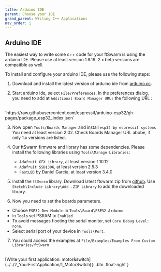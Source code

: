 ```yaml
---
title: Arduino IDE
parent: Choose your IDE
grand_parent: Writing C++ Applications
nav_order: 1
---
```

## Arduino IDE

The easiest way to write some c++ code for your ftSwarm is using the arduino IDE. Please use at least version 1.8.19. 2.x beta versions are compatible as well. 

To install and configure your arduino IDE, please use the following steps: 

1. Download and install the latest version of arduino ide from [arduino.cc](https://www.arduino.cc/en/software).

2. Start arduino ide, select `File/Preferences`. In the preferences dialog, you need to add at `Additional Board Manager URLs` the following URL :
<br>
`https://raw.githubusercontent.com/espressif/arduino-esp32/gh-pages/package_esp32_index.json`


3. Now open `Tools/Boards Manager` and install `esp32 by espressif systems` You need at least version 2.02. Check Boards Manager URL abobe, if only 1.x versions are listed.

4. Our ftSwarm firmware and library has some dependencies. Please install the following libraries using `Tools\Manage Libraries`:
    - `Adafruit GFX Library`, at least version 1.10.12
	- `Adafruit SSD1306`, at least version 2.5.3
    - `FastLED` by Daniel Garcia, at least version 3.4.0
	
5. Install the `ftSwarm` library. Download latest ftswarm.zip from [github](https://github.com/elektrofuzzis/ftSwarm/releases). 
   Use `Sketch\Include Library\Add .ZIP Library` to add the downloaded library.

6. Now you need to set the boards parameters.
- Choose `ESP32 Dev Module` in `Tools\Board\ESP32 Arduino`
- In `Tools` set PSRAM to `Enabled`
- To avoid messages flooting the serial monitor, set `Core Debug Level: none`.
- Select serial port of your device in `Tools\Port`.

7. You could access the examples at `File/Examples/Examples From Custom Libraries/ftSwarm`

<br>
[Write your first application: motor&switch](../../2_YourFirstApplication/1_MotorSwitch){: .btn .float-right }
<br>